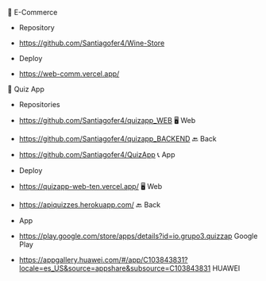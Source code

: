 🍇 E-Commerce

- Repository
- https://github.com/Santiagofer4/Wine-Store

- Deploy
- https://web-comm.vercel.app/

📘 Quiz App

- Repositories
- https://github.com/Santiagofer4/quizapp_WEB      🖥️ Web
- https://github.com/Santiagofer4/quizapp_BACKEND  🔙 Back
- https://github.com/Santiagofer4/QuizApp          📞 App

- Deploy
- https://quizapp-web-ten.vercel.app/              🖥️ Web
- https://apiquizzes.herokuapp.com/                🔙 Back

- App
- https://play.google.com/store/apps/details?id=io.grupo3.quizzap                                    Google Play
- https://appgallery.huawei.com/#/app/C103843831?locale=es_US&source=appshare&subsource=C103843831   HUAWEI
